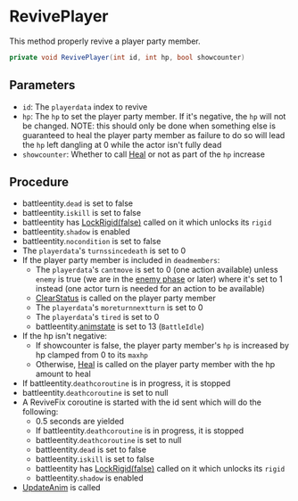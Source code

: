 # RevivePlayer
This method properly revive a player party member.

```cs
private void RevivePlayer(int id, int hp, bool showcounter)
```

## Parameters

- `id`: The `playerdata` index to revive
- `hp`: The `hp` to set the player party member. If it's negative, the `hp` will not be changed. NOTE: this should only be done when something else is guaranteed to heal the player party member as failure to do so will lead the `hp` left dangling at 0 while the actor isn't fully dead
- `showcounter`: Whether to call [Heal](Heal.md) or not as part of the `hp` increase

## Procedure

- battleentity.`dead` is set to false
- battleentity.`iskill` is set to false
- battleentity has [LockRigid(false)](../../Entities/EntityControl/EntityControl%20Methods.md) called on it which unlocks its `rigid`
- battleentity.`shadow` is enabled
- battleentity.`nocondition` is set to false
- The `playerdata`'s `turnssincedeath` is set to 0
- If the player party member is included in `deadmembers`:
    - The `playerdata`'s `cantmove` is set to 0 (one action available) unless `enemy` is true (we are in the [enemy phase](../Battle%20flow/Update.md#enemies-phase) or later) where it's set to 1 instead (one actor turn is needed for an action to be available)
    - [ClearStatus](Conditions%20methods/ClearStatus.md) is called on the player party member
    - The `playerdata`'s `moreturnnextturn` is set to 0
    - The `playerdata`'s `tired` is set to 0
    - battleentity.[animstate](../../Entities/EntityControl/Animations/animstate.md) is set to 13 (`BattleIdle`)
- If the hp isn't negative:
    - If showcounter is false, the player party member's `hp` is increased by hp clamped from 0 to its `maxhp`
    - Otherwise, [Heal](Heal.md) is called on the player party member with the hp amount to heal
- If battleentity.`deathcoroutine` is in progress, it is stopped
- battleentity.`deathcoroutine` is set to null
- A ReviveFix coroutine is started with the id sent which will do the following:
    - 0.5 seconds are yielded
    - If battleentity.`deathcoroutine` is in progress, it is stopped
    - battleentity.`deathcoroutine` is set to null
    - battleentity.`dead` is set to false
    - battleentity.`iskill` is set to false
    - battleentity has [LockRigid(false)](../../Entities/EntityControl/EntityControl%20Methods.md) called on it which unlocks its `rigid`
    - battleentity.`shadow` is enabled
- [UpdateAnim](../Visual%20rendering/UpdateAnim.md) is called


